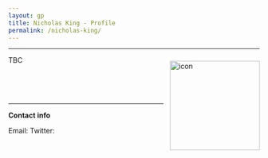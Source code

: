 ```yaml
---
layout: gp
title: Nicholas King - Profile
permalink: /nicholas-king/
---
```


---

<div class='row'>
    <div class="image">
        <a href="#">
            <img src="https://www.sydney.edu.au/research/opportunities/images/supervisors/KingN.jpg?1205985788" alt="icon" width="180" align="right" style="padding-left: 10px; padding-right: 0px; padding-top: 10px; padding-bottom: 10px">
        </a>
    </div>
</div>

TBC

<br />
<br />
<br />

---

**Contact info**

Email:
Twitter:
